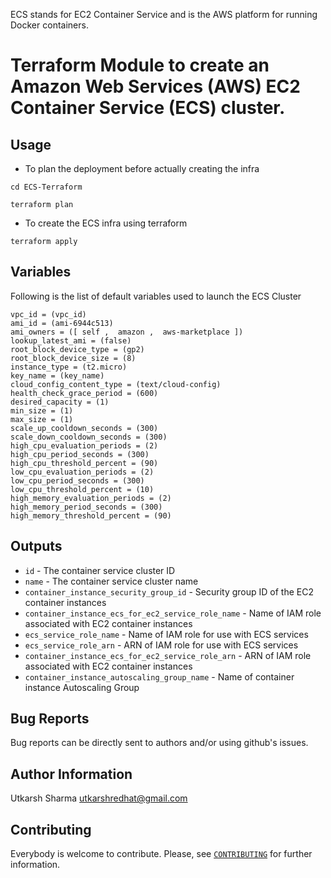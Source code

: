ECS stands for EC2 Container Service and is the AWS platform for running Docker containers. 

# Terraform Module to create an Amazon Web Services (AWS) EC2 Container Service (ECS) cluster.

Usage
--------


- To plan the deployment before actually creating the infra
```
cd ECS-Terraform 

terraform plan
```

- To create the ECS infra using terraform
```
terraform apply
```

## Variables
Following is the list of default variables used to launch the ECS Cluster
```
vpc_id = (vpc_id) 
ami_id = (ami-6944c513)
ami_owners = ([ self ,  amazon ,  aws-marketplace ])
lookup_latest_ami = (false)
root_block_device_type = (gp2)
root_block_device_size = (8)
instance_type = (t2.micro)
key_name = (key_name)
cloud_config_content_type = (text/cloud-config) 
health_check_grace_period = (600)
desired_capacity = (1) 
min_size = (1) 
max_size = (1) 
scale_up_cooldown_seconds = (300)
scale_down_cooldown_seconds = (300) 
high_cpu_evaluation_periods = (2)
high_cpu_period_seconds = (300) 
high_cpu_threshold_percent = (90)
low_cpu_evaluation_periods = (2)
low_cpu_period_seconds = (300)
low_cpu_threshold_percent = (10) 
high_memory_evaluation_periods = (2)
high_memory_period_seconds = (300)
high_memory_threshold_percent = (90) 

```


## Outputs

- `id` - The container service cluster ID
- `name` - The container service cluster name
- `container_instance_security_group_id` - Security group ID of the EC2 container instances
- `container_instance_ecs_for_ec2_service_role_name` - Name of IAM role associated with EC2 container instances
- `ecs_service_role_name` - Name of IAM role for use with ECS services
- `ecs_service_role_arn` - ARN of IAM role for use with ECS services
- `container_instance_ecs_for_ec2_service_role_arn` - ARN of IAM role associated with EC2 container instances
- `container_instance_autoscaling_group_name` - Name of container instance Autoscaling Group



Bug Reports
-----------

Bug reports can be directly sent to authors and/or using github's issues.


Author Information
------------------

Utkarsh Sharma <utkarshredhat@gmail.com>


Contributing
------------
Everybody is welcome to contribute. Please, see [`CONTRIBUTING`][contrib] for further information.

[contrib]: CONTRIBUTING.md

